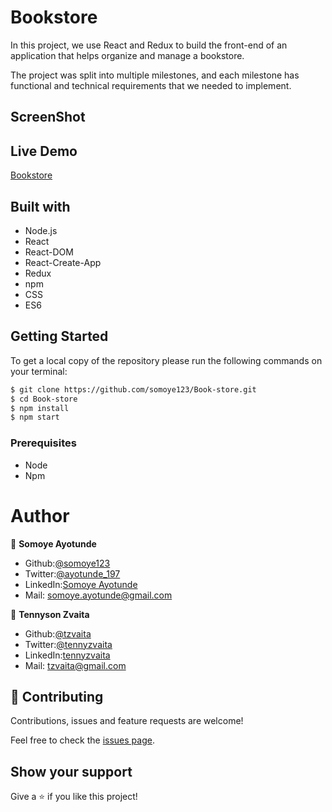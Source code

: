 # Bookstore

In this project, we use React and Redux to build the front-end of an application that helps organize and manage a bookstore.

The project was split into multiple milestones, and each milestone has functional and technical requirements that we needed to implement.

## ScreenShot

## Live Demo
[Bookstore](https://somoye-tennyson.herokuapp.com)

## Built with
- Node.js
- React
- React-DOM
- React-Create-App
- Redux
- npm
- CSS
- ES6

## Getting Started

To get a local copy of the repository please run the following commands on your terminal:

```bash
$ git clone https://github.com/somoye123/Book-store.git
$ cd Book-store
$ npm install
$ npm start
```

### Prerequisites

- Node
- Npm

# Author

👤 **Somoye Ayotunde**

- Github:[@somoye123](https://github.com/somoye123)
- Twitter:[@ayotunde_197](https://twitter.com/ayotunde_197)
- LinkedIn:[Somoye Ayotunde](https://www.linkedin.com/in/somoye-ayotunde-03a471161)
- Mail: [somoye.ayotunde@gmail.com](somoye.ayotunde@gmail.com)

👤 **Tennyson Zvaita**

- Github:[@tzvaita](https://github.com/tzvaita)
- Twitter:[@tennyzvaita](https://twitter.com/tennyzvaita)
- LinkedIn:[tennyzvaita](https://www.linkedin.com/in/tennyzvaita)
- Mail: [tzvaita@gmail.com](tzvaita@gmail.com)

## 🤝 Contributing

Contributions, issues and feature requests are welcome!

Feel free to check the [issues page](https://github.com/somoye123/Book-store/issues).

## Show your support

Give a ⭐️ if you like this project!
